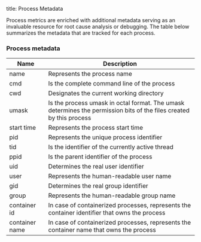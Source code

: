 title: Process Metadata

Process metrics are enriched with additional metadata serving as an invaluable resource for root cause analysis or debugging. The table below summarizes the metadata that are tracked for each process.

### Process metadata

| Name           | Description |
| -----------|-------------|
| name       | Represents the process name |
| cmd        | Is the complete command line of the process |   
| cwd        | Designates the current working directory |
| umask      | Is the process umask in octal format. The umask determines the permission bits of the files created by this process |
| start time | Represents the process start time |
| pid | Represents the unique process identifier |
| tid | Is the identifier of the currently active  thread |
| ppid | Is the parent identifier of the process |
| uid | Determines the real user identifier |
| user | Represents the human-readable user name |
| gid | Determines the real group identifier |
| group | Represents the human-readable group name |
| container id | In case of containerized processes, represents the container identifier that owns the process |
| container name | In case of containerized processes, represents the container name that owns the process |

